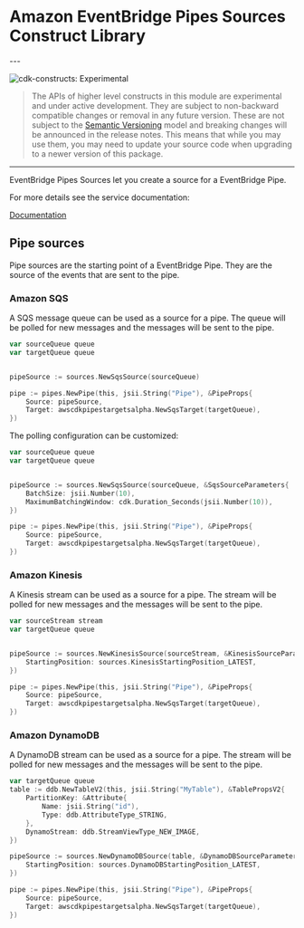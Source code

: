 # Amazon EventBridge Pipes Sources Construct Library

<!--BEGIN STABILITY BANNER-->---


![cdk-constructs: Experimental](https://img.shields.io/badge/cdk--constructs-experimental-important.svg?style=for-the-badge)

> The APIs of higher level constructs in this module are experimental and under active development.
> They are subject to non-backward compatible changes or removal in any future version. These are
> not subject to the [Semantic Versioning](https://semver.org/) model and breaking changes will be
> announced in the release notes. This means that while you may use them, you may need to update
> your source code when upgrading to a newer version of this package.

---
<!--END STABILITY BANNER-->

EventBridge Pipes Sources let you create a source for a EventBridge Pipe.

For more details see the service documentation:

[Documentation](https://docs.aws.amazon.com/eventbridge/latest/userguide/eb-pipes-event-source.html)

## Pipe sources

Pipe sources are the starting point of a EventBridge Pipe. They are the source of the events that are sent to the pipe.

### Amazon SQS

A SQS message queue can be used as a source for a pipe. The queue will be polled for new messages and the messages will be sent to the pipe.

```go
var sourceQueue queue
var targetQueue queue


pipeSource := sources.NewSqsSource(sourceQueue)

pipe := pipes.NewPipe(this, jsii.String("Pipe"), &PipeProps{
	Source: pipeSource,
	Target: awscdkpipestargetsalpha.NewSqsTarget(targetQueue),
})
```

The polling configuration can be customized:

```go
var sourceQueue queue
var targetQueue queue


pipeSource := sources.NewSqsSource(sourceQueue, &SqsSourceParameters{
	BatchSize: jsii.Number(10),
	MaximumBatchingWindow: cdk.Duration_Seconds(jsii.Number(10)),
})

pipe := pipes.NewPipe(this, jsii.String("Pipe"), &PipeProps{
	Source: pipeSource,
	Target: awscdkpipestargetsalpha.NewSqsTarget(targetQueue),
})
```

### Amazon Kinesis

A Kinesis stream can be used as a source for a pipe. The stream will be polled for new messages and the messages will be sent to the pipe.

```go
var sourceStream stream
var targetQueue queue


pipeSource := sources.NewKinesisSource(sourceStream, &KinesisSourceParameters{
	StartingPosition: sources.KinesisStartingPosition_LATEST,
})

pipe := pipes.NewPipe(this, jsii.String("Pipe"), &PipeProps{
	Source: pipeSource,
	Target: awscdkpipestargetsalpha.NewSqsTarget(targetQueue),
})
```

### Amazon DynamoDB

A DynamoDB stream can be used as a source for a pipe. The stream will be polled for new messages and the messages will be sent to the pipe.

```go
var targetQueue queue
table := ddb.NewTableV2(this, jsii.String("MyTable"), &TablePropsV2{
	PartitionKey: &Attribute{
		Name: jsii.String("id"),
		Type: ddb.AttributeType_STRING,
	},
	DynamoStream: ddb.StreamViewType_NEW_IMAGE,
})

pipeSource := sources.NewDynamoDBSource(table, &DynamoDBSourceParameters{
	StartingPosition: sources.DynamoDBStartingPosition_LATEST,
})

pipe := pipes.NewPipe(this, jsii.String("Pipe"), &PipeProps{
	Source: pipeSource,
	Target: awscdkpipestargetsalpha.NewSqsTarget(targetQueue),
})
```
